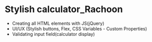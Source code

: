 # Stylish calculator_Rachoon  

- Creating all HTML elements with JS(jQuery)
- UI/UX (Stylish buttons, Flex,  CSS Variables - Custom Properties)
- Validating input field(calculator display)
